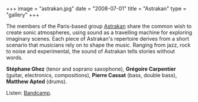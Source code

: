 +++
image = "astrakan.jpg"
date = "2008-07-01"
title = "Astrakan"
type = "gallery"
+++

The members of the Paris-based group [Astrakan](https://astrakan.bandcamp.com/) share the common wish to create sonic atmospheres, using sound as a travelling machine for exploring imaginary scenes. Each piece of Astrakan's repertoire derives from a short scenario that musicians rely on to shape the music. Ranging from jazz, rock to noise and experimental, the sound of Astrakan tells stories without words.

**Stéphane Ghez** (tenor and soprano saxophone), **Grégoire Carpentier** (guitar, electronics, compositions), **Pierre Cassat** (bass, double bass), **Matthew Apted** (drums).

Listen: [Bandcamp](https://astrakan.bandcamp.com/).